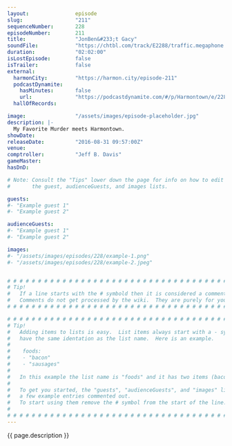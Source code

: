 ```yaml
---
layout:               episode
slug:                 "211"
sequenceNumber:       228
episodeNumber:        211
title:                "JonBen&#233;t Gacy"
soundFile:            "https://chtbl.com/track/E2288/traffic.megaphone.fm/STA9584979609.mp3?updated=1559765095"
duration:             "02:02:00"
isLostEpisode:        false
isTrailer:            false
external:
  harmonCity:         "https://harmon.city/episode-211"
  podcastDynamite:
    hasMinutes:       false
    url:              "https://podcastdynamite.com/#/p/Harmontown/e/228/211"
  hallOfRecords:      

image:                "/assets/images/episode-placeholder.jpg"
description: |-
  My Favorite Murder meets Harmontown.
showDate:             
releaseDate:          "2016-08-31 09:57:00Z"
venue:                
comptroller:          "Jeff B. Davis"
gameMaster:           
hasDnD:               

# Note: Consult the "Tips" lower down the page for info on how to edit
#       the guest, audienceGuests, and images lists.

guests:
#- "Example guest 1"
#- "Example guest 2"

audienceGuests:
#- "Example guest 1"
#- "Example guest 2"

images:
#- "/assets/images/episodes/228/example-1.png"
#- "/assets/images/episodes/228/example-2.jpeg"


# # # # # # # # # # # # # # # # # # # # # # # # # # # # # # # # # # # # # # # # # # # # #
# Tip!
#   If a line starts with the # symbold then it is considered a comment.
#   Comments do not get processed by the wiki.  They are purely for your information.
# # # # # # # # # # # # # # # # # # # # # # # # # # # # # # # # # # # # # # # # # # # # #

# # # # # # # # # # # # # # # # # # # # # # # # # # # # # # # # # # # # # # # # # # # # #
# Tip!
#   Adding items to lists is easy.  List items always start with a - symbol and have
#   have the same identation as the list name.  Here is an example.
#
#    foods:
#    - "bacon"
#    - "sausages"
#
#   In this example the list name is "foods" and it has two items (bacon, and sausages).
#
#   To get you started, the "guests", "audienceGuests", and "images" lists below have
#   a few example entries commented out.
#   To start using them remove the # symbol from the start of the line.
#
# # # # # # # # # # # # # # # # # # # # # # # # # # # # # # # # # # # # # # # # # # # # #
---
```


<!-- The episode description will be rendered here -->
{{ page.description }}

<!-- Add your content BELOW here -->
<!-- vvvvvvvvvvvvvvvvvvvvvvvvvvv -->




<!-- ^^^^^^^^^^^^^^^^^^^^^^^^^^^ -->
<!-- Add your content ABOVE here -->

<!-- The episode gallery will be rendered here -->